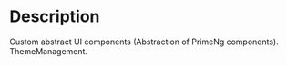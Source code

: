 # Description

Custom abstract UI components (Abstraction of PrimeNg components).
ThemeManagement.

